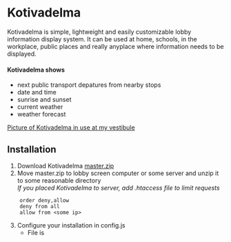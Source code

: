 Kotivadelma
========

Kotivadelma is simple, lightweight and easily customizable lobby information display system. It can be used at home, schools, in the workplace, public places and really anyplace where information needs to be displayed.

#### Kotivadelma shows
* next public transport depatures from nearby stops
* date and time
* sunrise and sunset
* current weather
* weather forecast

[Picture of Kotivadelma in use at my vestibule](http://i.imgur.com/Pcdj1B5.jpg)

Installation
--------
1. Download Kotivadelma [master.zip](https://github.com/SipuliSopuli/kotivadelma/archive/master.zip)
2. Move master.zip to lobby screen computer or some server and unzip it to some reasonable directory   
_If you placed Kotivadelma to server, add .htaccess file to limit requests_
```
	order deny,allow
	deny from all
	allow from <some ip>
```
3. Configure your installation in config.js
	* File is 
